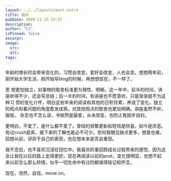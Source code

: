 ```yaml
---
layout: ../../layouts/post.astro
title: 成长
pubDate: 2009-11-25 23:27
description: 
author: "CJ"
isPinned: false
excerpt: 
image:
  src:
  alt:
tags: 
---
```

年龄的增长时会带来变化的，习惯会改变，爱好会改变，人也会变。想想两年前，刚开始大学生活，刚开始写blog的时候，再想想现在，不一样了。

思 想更加独立，对事物的取舍标准更为理性、明晰。这一年中，前半的时间，讲座听得不少，还会写总结；后一半的时间，有讲座也不愿意听。只是渐渐就不为这种习 惯的变化介怀，明白这些年来的阅读和其他的日积月累，养成了变化。独立的观点和看问题的角度愈发成熟，对其他观点的取舍也更加明确。讲座虽然不听，报纸、 杂志也不怎么读，书依然是最爱，从未改变，也防止我固步自封。

更明白，不爱了，是什么都不爱了。曾经的频繁更新和短信是欣喜，如今是厌恶。有过crush是真，接下来的了解也是必不可少。奈何我眼见缺点更多，想爱也难。回想从前，讶异于自己的表现，也在想未来是否会重现。

我不念旧，也不喜欢沉浸在回忆中。我喜欢的事回顾成长过程带来的感悟，因为这会让我在以后的路上走得更好。现在再阅读以前的post，变化很明显，也想不起来以前怎么那么矫情，似乎一切生命中有过的都值得铭记和怀念。

现在，坦然，自信，move on。

